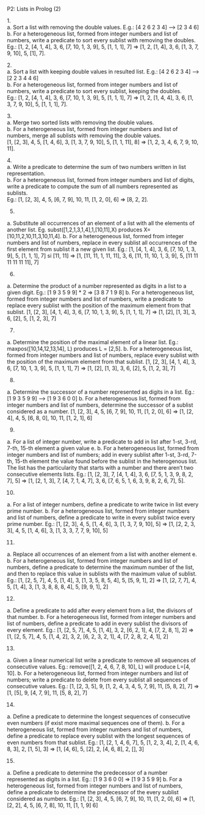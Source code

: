 P2: Lists in Prolog (2)

1.\
a. Sort a list with removing the double values. E.g.: [4 2 6 2 3 4] --> [2 3 4 6]\
b. For a heterogeneous list, formed from integer numbers and list of numbers, write a predicate to sort every sublist with removing the doubles.\
Eg.: [1, 2, [4, 1, 4], 3, 6, [7, 10, 1, 3, 9], 5, [1, 1, 1], 7] =>
[1, 2, [1, 4], 3, 6, [1, 3, 7, 9, 10], 5, [1], 7].

2.\
a. Sort a list with keeping double values in resulted list. E.g.: [4 2 6 2 3 4] --> [2 2 3 4 4 6]\
b. For a heterogeneous list, formed from integer numbers and list of numbers, write a predicate to sort every sublist, keeping the doubles.\
Eg.: [1, 2, [4, 1, 4], 3, 6, [7, 10, 1, 3, 9], 5, [1, 1, 1], 7] =>
[1, 2, [1, 4, 4], 3, 6, [1, 3, 7, 9, 10], 5, [1, 1, 1], 7].

3.\
a. Merge two sorted lists with removing the double values.\
b. For a heterogeneous list, formed from integer numbers and list of numbers, merge all sublists with removing the double values.\
[1, [2, 3], 4, 5, [1, 4, 6], 3, [1, 3, 7, 9, 10], 5, [1, 1, 11], 8] =>
[1, 2, 3, 4, 6, 7, 9, 10, 11].

4.\
a. Write a predicate to determine the sum of two numbers written in list representation.\
b. For a heterogeneous list, formed from integer numbers and list of digits, write a predicate to compute the sum of all numbers represented as sublists.\
Eg.: [1, [2, 3], 4, 5, [6, 7, 9], 10, 11, [1, 2, 0], 6] => [8, 2, 2].

5.
a. Substitute all occurrences of an element of a list with all the elements of another list.
Eg. subst([1,2,1,3,1,4],1,[10,11],X) produces X=[10,11,2,10,11,3,10,11,4].
b. For a heterogeneous list, formed from integer numbers and list of numbers, replace in every sublist all occurrences of the first element from sublist it a new given list.
Eg.: [1, [4, 1, 4], 3, 6, [7, 10, 1, 3, 9], 5, [1, 1, 1], 7] si [11, 11] =>
[1, [11, 11, 1, 11, 11], 3, 6, [11, 11, 10, 1, 3, 9], 5, [11 11 11 11 11 11], 7]

6.
a. Determine the product of a number represented as digits in a list to a given digit.
Eg.: [1 9 3 5 9 9] * 2 => [3 8 7 1 9 8]
b. For a heterogeneous list, formed from integer numbers and list of numbers, write a predicate to replace every sublist with the position of the maximum element from that sublist.
[1, [2, 3], [4, 1, 4], 3, 6, [7, 10, 1, 3, 9], 5, [1, 1, 1], 7] =>
[1, [2], [1, 3], 3, 6, [2], 5, [1, 2, 3], 7]

7.
a. Determine the position of the maximal element of a linear list.
Eg.: maxpos([10,14,12,13,14], L) produces L = [2,5].
b. For a heterogeneous list, formed from integer numbers and list of numbers, replace every sublist with the position of the maximum element from that sublist.
[1, [2, 3], [4, 1, 4], 3, 6, [7, 10, 1, 3, 9], 5, [1, 1, 1], 7] =>
[1, [2], [1, 3], 3, 6, [2], 5, [1, 2, 3], 7]

8.
a. Determine the successor of a number represented as digits in a list.
Eg.: [1 9 3 5 9 9] --> [1 9 3 6 0 0]
b. For a heterogeneous list, formed from integer numbers and list of numbers, determine the successor of a sublist considered as a number.
[1, [2, 3], 4, 5, [6, 7, 9], 10, 11, [1, 2, 0], 6] =>
[1, [2, 4], 4, 5, [6, 8, 0], 10, 11, [1, 2, 1], 6]

9.
a. For a list of integer number, write a predicate to add in list after 1-st, 3-rd, 7-th, 15-th element a given value e.
b. For a heterogeneous list, formed from integer numbers and list of numbers; add in every sublist after 1-st, 3-rd, 7-th, 15-th element the value found before the sublist in the heterogenous list. The list has the particularity that starts with a number and there aren’t two consecutive elements lists.
Eg.: [1, [2, 3], 7, [4, 1, 4], 3, 6, [7, 5, 1, 3, 9, 8, 2, 7], 5] =>
[1, [2, 1, 3], 7, [4, 7, 1, 4, 7], 3, 6, [7, 6, 5, 1, 6, 3, 9, 8, 2, 6, 7], 5].

10.
a. For a list of integer numbers, define a predicate to write twice in list every prime number.
b. For a heterogeneous list, formed from integer numbers and list of numbers, define a predicate to write in every sublist twice every prime number.
Eg.: [1, [2, 3], 4, 5, [1, 4, 6], 3, [1, 3, 7, 9, 10], 5] =>
[1, [2, 2, 3, 3], 4, 5, [1, 4, 6], 3, [1, 3, 3, 7, 7, 9, 10], 5]

11.
a. Replace all occurrences of an element from a list with another element e.
b. For a heterogeneous list, formed from integer numbers and list of numbers, define a predicate to determine the maximum number of the list, and then to replace this value in sublists with the maximum value of sublist.
Eg.: [1, [2, 5, 7], 4, 5, [1, 4], 3, [1, 3, 5, 8, 5, 4], 5, [5, 9, 1], 2] =>
[1, [2, 7, 7], 4, 5, [1, 4], 3, [1, 3, 8, 8, 8, 4], 5, [9, 9, 1], 2]

12.
a. Define a predicate to add after every element from a list, the divisors of that number.
b. For a heterogeneous list, formed from integer numbers and list of numbers, define a predicate to add in every sublist the divisors of every element.
Eg.: [1, [2, 5, 7], 4, 5, [1, 4], 3, 2, [6, 2, 1], 4, [7, 2, 8, 1], 2] =>
[1, [2, 5, 7], 4, 5, [1, 4, 2], 3, 2, [6, 2, 3, 2, 1], 4, [7, 2, 8, 2, 4, 1], 2]

13.
a. Given a linear numerical list write a predicate to remove all sequences of consecutive values.
Eg.: remove([1, 2, 4, 6, 7, 8, 10], L) will produce L=[4, 10].
b. For a heterogeneous list, formed from integer numbers and list of numbers; write a predicate to delete from every sublist all sequences of consecutive values.
Eg.: [1, [2, 3, 5], 9, [1, 2, 4, 3, 4, 5, 7, 9], 11, [5, 8, 2], 7] =>
[1, [5], 9, [4, 7, 9], 11, [5, 8, 2], 7]

14.
a. Define a predicate to determine the longest sequences of consecutive even numbers (if exist more maximal sequences one of them).
b. For a heterogeneous list, formed from integer numbers and list of numbers, define a predicate to replace every sublist with the longest sequences of even numbers from that sublist.
Eg.: [1, [2, 1, 4, 6, 7], 5, [1, 2, 3, 4], 2, [1, 4, 6, 8, 3], 2, [1, 5], 3] =>
[1, [4, 6], 5, [2], 2, [4, 6, 8], 2, [], 3]

15.
a. Define a predicate to determine the predecessor of a number represented as digits in a list.
Eg.: [1 9 3 6 0 0] => [1 9 3 5 9 9]
b. For a heterogeneous list, formed from integer numbers and list of numbers, define a predicate to determine the predecessor of the every sublist considered as numbers.
Eg.: [1, [2, 3], 4, 5, [6, 7, 9], 10, 11, [1, 2, 0], 6] =>
[1, [2, 2], 4, 5, [6, 7, 8], 10, 11, [1, 1, 9] 6]
